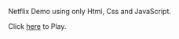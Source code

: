 Netflix Demo using only Html, Css and JavaScript.

Click [here](https://rock-paper-scissors-eight-pink.vercel.app) to Play.
